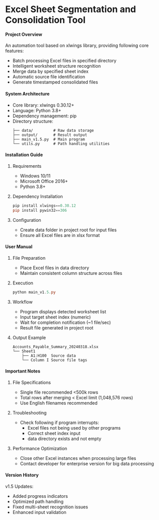 # Excel Sheet Segmentation and Consolidation Tool

#### Project Overview
An automation tool based on xlwings library, providing following core features:
- Batch processing Excel files in specified directory
- Intelligent worksheet structure recognition
- Merge data by specified sheet index
- Automatic source file identification
- Generate timestamped consolidated files

#### System Architecture
- Core library: xlwings 0.30.12+
- Language: Python 3.8+
- Dependency management: pip
- Directory structure:
  ```
  ├── data/         # Raw data storage
  ├── output/       # Result output 
  ├── main_v1.5.py  # Main program
  └── utils.py      # Path handling utilities
  ```

#### Installation Guide
1. Requirements
   - Windows 10/11
   - Microsoft Office 2016+
   - Python 3.8+

2. Dependency Installation
   ```powershell
   pip install xlwings==0.30.12
   pip install pywin32==306
   ```

3. Configuration
   - Create data folder in project root for input files
   - Ensure all Excel files are in xlsx format

#### User Manual
1. File Preparation
   - Place Excel files in data directory
   - Maintain consistent column structure across files

2. Execution
   ```powershell
   python main_v1.5.py
   ```

3. Workflow
   - Program displays detected worksheet list
   - Input target sheet index (numeric)
   - Wait for completion notification (~1 file/sec)
   - Result file generated in project root

4. Output Example
   ```
   Accounts_Payable_Summary_20240318.xlsx
   └── Sheet1
       ├── A1:H100  Source data
       └── Column I Source file tags
   ```

#### Important Notes
1. File Specifications
   - Single file recommended <500k rows
   - Total rows after merging < Excel limit (1,048,576 rows)
   - Use English filenames recommended

2. Troubleshooting
   - Check following if program interrupts:
     - Excel files not being used by other programs
     - Correct sheet index input
     - data directory exists and not empty

3. Performance Optimization
   - Close other Excel instances when processing large files
   - Contact developer for enterprise version for big data processing

#### Version History
v1.5 Updates:
- Added progress indicators
- Optimized path handling
- Fixed multi-sheet recognition issues
- Enhanced input validation
